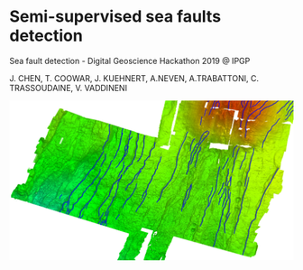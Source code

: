 # Semi-supervised sea faults detection
Sea fault detection - Digital Geoscience Hackathon  2019 @ IPGP

J. CHEN, T. COOWAR, J. KUEHNERT, A.NEVEN, A.TRABATTONI, C. TRASSOUDAINE, V. VADDINENI

![](content/image_faults.jpg)
